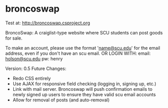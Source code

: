 broncoswap
==========
Test at: http://broncoswap.csproject.org

BroncoSwap: A craiglist-type website where SCU students can post goods for sale.

To make an account, please use the format 'name@scu.edu' for the email address, even if you don't have an scu email.
OR LOGIN WITH:
email: holson@scu.edu
pw: henry

Version: 0.5
Future Changes:
- Redo CSS entirely
- Use AJAX for responsive field checking (logging in, signing up, etc.)
- Link with mail server. Broncoswap will push confirmation emails to newly signed up users to ensure they have valid scu
  email accounts
- Allow for removal of posts (and auto-removal)

